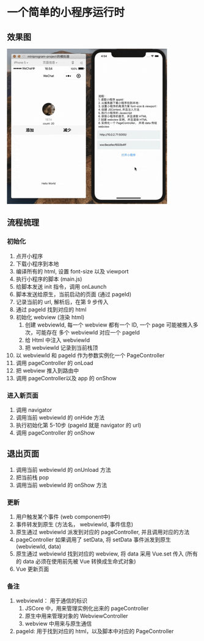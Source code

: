 # 一个简单的小程序运行时

## 效果图

![效果图](./des.gif)

## 流程梳理

### 初始化
1. 点开小程序
2. 下载小程序到本地
3. 编译所有的 html, 设置 font-size 以及 viewport
3. 执行小程序的脚本 (main.js)
4. 给脚本发送 init 指令，调用 onLaunch
5. 脚本发送给原生，当前启动的页面 (通过 pageId)
6. 记录当前的 url, 解析后，在第 9 步传入
6. 通过 pageId 找到对应的 html
7. 初始化 webview (渲染 html)
    1. 创建 webviewId, 每一个 webview 都有一个 ID, 一个 page 可能被推入多次，可能存在 多个 webviewId 对应一个 pageId
    2. 给 Html 中注入 webviewId
    3. 把 webviewId 记录到当前栈顶
8. 以 webviewId 和 pageId 作为参数实例化一个 PageController
9. 调用 pageController 的 onLoad
10. 把 webview 推入到路由中
11. 调用 pageController以及 app 的 onShow

### 进入新页面
1. 调用 navigator
2. 调用当前 webviewId 的 onHide 方法
3. 执行初始化第 5-10步 (pageId 就是 navigator 的 url)
4. 调用 pageController 的 onShow

## 退出页面
1. 调用当前 webviewId 的 onUnload 方法
2. 把当前栈 pop
3. 调用当前 webviewId 的 onShow 方法

### 更新
1. 用户触发某个事件 (web component中)
2. 事件转发到原生 (方法名， webviewId, 事件信息)
3. 原生通过 webviewId 派发到对应的 pageController, 并且调用对应的方法
4. pageController 如果调用了 setData, 将 setData 事件派发到原生 (webviewId, data)
5. 原生通过 webviewId 找到对应的 webview, 将 data 采用 Vue.set 传入 (所有的 data 必须在使用前先被 Vue 转换成生命式对象)
6. Vue 更新页面

### 备注
1. webviewId： 用于通信的标识
    1. JSCore 中，用来管理实例化出来的 pageController
    2. 原生中用来管理对象的 WebviewController
    3. webview 中用来与原生通信
2. pageId: 用于找到对应的 html，以及脚本中对应的 PageController
